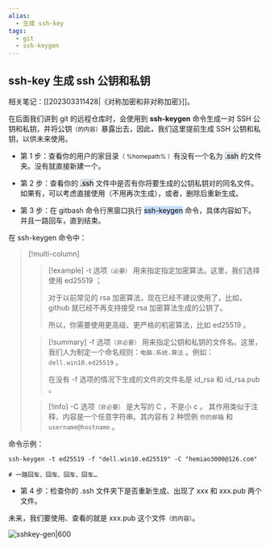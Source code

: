 ```yaml
---
alias: 
  - 生成 ssh-key
tags: 
  - git
  - ssh-keygen
---
```


## ssh-key 生成 ssh 公钥和私钥

相关笔记：[[202303311428|《对称加密和非对称加密》]]。

在后面我们讲到 git 的远程仓库时，会使用到 **ssh-keygen** 命令生成一对 SSH 公钥和私钥，并将公钥<small>（的内容）</small>暴露出去，因此，我们这里提前生成 SSH 公钥和私钥，以供未来使用。

- 第 1 步：查看你的用户的家目录<small>（ %homepath% ）</small>有没有一个名为 <mark style="background: #CACFD9A6;">.ssh</mark> 的文件夹。没有就直接新建一个。

- 第 2 步：查看你的 <mark style="background: #CACFD9A6;">.ssh</mark> 文件中是否有你将要生成的公钥私钥对的同名文件。如果有，可以考虑直接使用（不用再次生成），或者，删除后重新生成。

- 第 3 步：在 gitbash 命令行黑窗口执行 <mark style="background: #ADCCFFA6;">ssh-keygen</mark> 命令，具体内容如下。并且一路回车，直到结束。

在 ssh-keygen 命令中：

> [!multi-column]
> > [!example] -t 选项<small>（必要）</small>
> > 用来指定指定加密算法。这里，我们选择使用 ed25519 ；
> > 
> > 对于以前常见的 rsa 加密算法，现在已经不建议使用了，比如，github 就已经不再支持接受 rsa 加密算法生成的公钥了。 
> > 
> > 所以，你需要使用更高级、更严格的机密算法，比如 ed25519 。
>
> > [!summary] -f 选项<small>（非必要）</small>
> > 用来指定公钥和私钥的文件名。这里，我们人为制定一个命名规则：`电脑.系统.算法` 。例如：`dell.win10.ed25519` 。
> > 
> > 在没有 -f 选项的情况下生成的文件的文件名是 id_rsa 和 id_rsa.pub 。
>
> > [!info] -C 选项<small>（非必要）</small>
> > 是大写的 C ，不是小 c 。 其作用类似于注释，内容是一个任意字符串。其内容有 2 种惯例 `你的邮箱` 和 `username@hostname` 。
>

命令示例：

```
ssh-keygen -t ed25519 -f "dell.win10.ed25519" -C "hemiao3000@126.com"

# 一路回车、回车、回车、回车…
```

- 第 4 步：检查你的 .ssh 文件夹下是否重新生成、出现了 xxx 和 xxx.pub 两个文件。

未来，我们要使用、查看的就是 xxx.pub 这个文件<small>（的内容）</small>。

![sshkey-gen|600](https://woniumd.oss-cn-hangzhou.aliyuncs.com/java/hemiao/sshkey-gen.gif)
